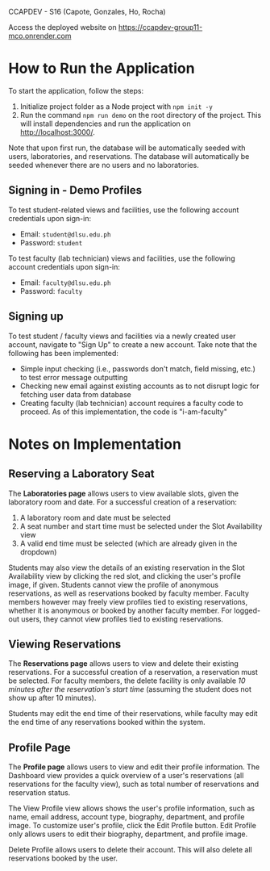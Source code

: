 CCAPDEV - S16 (Capote, Gonzales, Ho, Rocha)

Access the deployed website on https://ccapdev-group11-mco.onrender.com

# How to Run the Application

To start the application, follow the steps:
1. Initialize project folder as a Node project with `npm init -y`
2. Run the command `npm run demo` on the root directory of the project. This will install dependencies and run the application on [http://localhost:3000/](http://localhost:3000/).

Note that upon first run, the database will be automatically seeded with users, laboratories, and reservations. The database will automatically be seeded whenever there are no users and no laboratories.

## Signing in - Demo Profiles 

To test student-related views and facilities, use the following account credentials upon sign-in:
* Email: `student@dlsu.edu.ph`
* Password: `student`

To test faculty (lab technician) views and facilities, use the following account credentials upon sign-in:
* Email: `faculty@dlsu.edu.ph`
* Password: `faculty`

## Signing up

To test student / faculty views and facilities via a newly created user account, navigate to "Sign Up" to create a new account. Take note that the following has been implemented:
* Simple input checking (i.e., passwords don't match, field missing, etc.) to test error message outputting
* Checking new email against existing accounts as to not disrupt logic for fetching user data from database
* Creating faculty (lab technician) account requires a faculty code to proceed. As of this implementation, the code is "i-am-faculty"

# Notes on Implementation

## Reserving a Laboratory Seat

The **Laboratories page** allows users to view available slots, given the laboratory room and date. For a successful creation of a reservation:
1. A laboratory room and date must be selected
2. A seat number and start time must be selected under the Slot Availability view
3. A valid end time must be selected (which are already given in the dropdown)

Students may also view the details of an existing reservation in the Slot Availability view by clicking the red slot, and clicking the user's profile image, if given. Students cannot view the profile of anonymous reservations, as well as reservations booked by faculty member. Faculty members however may freely view profiles tied to existing reservations, whether it is anonymous or booked by another faculty member. For logged-out users, they cannot view profiles tied to existing reservations.

## Viewing Reservations

The **Reservations page** allows users to view and delete their existing reservations. For a successful creation of a reservation, a reservation must be selected. For faculty members, the delete facility is only available *10 minutes after the reservation's start time* (assuming the student does not show up after 10 minutes).

Students may edit the end time of their reservations, while faculty may edit the end time of any reservations booked within the system. 

## Profile Page

The **Profile page** allows users to view and edit their profile information. The Dashboard view provides a quick overview of a user's reservations (all reservations for the faculty view), such as total number of reservations and reservation status.

The View Profile view allows shows the user's profile information, such as name, email address, account type, biography, department, and profile image. To customize user's profile, click the Edit Profile button. Edit Profile only allows users to edit their biography, department, and profile image.

Delete Profile allows users to delete their account. This will also delete all reservations booked by the user.

